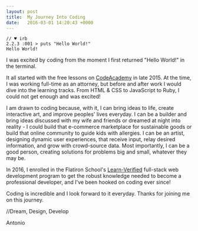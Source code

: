 ```yaml
---
layout: post
title:  My Journey Into Coding
date:   2016-03-01 14:20:43 +0000
---
```



```
// ♥ irb
2.2.3 :001 > puts "Hello World!"
Hello World!
```

I was excited by coding from the moment I first returned "Hello World!" in the terminal.

It all started with the free lessons on [CodeAcademy](https://www.codecademy.com/) in late 2015.  At the time, I was working full-time as an attorney, but before and after work I would dive into the learning tracks.  From HTML & CSS to JavaScript to Ruby, I could not get enough and was excited!

I am drawn to coding because, with it, I can bring ideas to life, create interactive art, and improve peoples' lives everyday.  I can be a builder and bring ideas discussed with my wife and friends or dreamed at night into reality - I could build that e-commerce marketplace for sustainable goods or build that online community to guide kids with allergies.  I can be an artist, designing dynamic user experiences, that receive input, relay desired information, and grow with crowd-source data.  Most importantly, I can be a good person, creating solutions for problems big and small, whatever they may be.

In 2016, I enrolled in the Flatiron School's [Learn-Verified](https://learn.co) full-stack web development program to get the robust knowledge needed to become a professional developer, and I've been hooked on coding ever since!

Coding is incredible and I look forward to it everyday. Thanks for joining me on this journey.

//Dream, Design, Develop

Antonio


